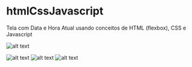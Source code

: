 # htmlCssJavascript
Tela com Data e Hora Atual usando conceitos de HTML (flexbox), CSS e Javascript



![alt text](https://github.com/fellipespfc/htmlCssJavascript/blob/main/Row.JPG)

![alt text](https://github.com/fellipespfc/htmlCssJavascript/blob/main/Column.JPG)
![alt text](https://github.com/fellipespfc/htmlCssJavascript/blob/main/ColumnReverse.JPG)
![alt text](https://github.com/fellipespfc/htmlCssJavascript/blob/main/RowReverse.JPG)

